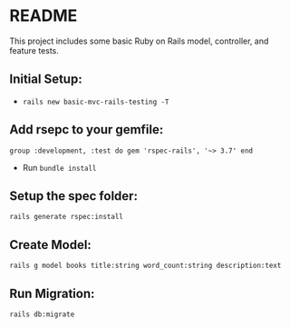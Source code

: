 # README

This project includes some basic Ruby on Rails model, controller, and feature tests.

## Initial Setup:
* `rails new basic-mvc-rails-testing -T`

## Add rsepc to your gemfile:
`
group :development, :test do
  gem 'rspec-rails', '~> 3.7'
end
`

* Run `bundle install`

## Setup the spec folder:
`rails generate rspec:install`

## Create Model:
`rails g model books title:string word_count:string description:text`

## Run Migration:
`rails db:migrate`